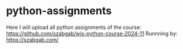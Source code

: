 # python-assignments
Here I will upload all python assignments of the course: https://github.com/szabgab/wis-python-course-2024-11
Runnning by:  https://szabgab.com/
